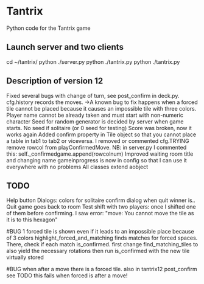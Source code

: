 # Tantrix
Python code for the Tantrix game

## Launch server and two clients
cd ~/tantrix/
python ./server.py
python ./tantrix.py
python ./tantrix.py

## Description of version 12
Fixed several bugs with change of turn, see post_confirm in deck.py. cfg.history records the moves.
->A known bug to fix happens when a forced tile cannot be placed because it causes an impossible tile with three colors. 
Player name cannot be already taken and must start with non-numeric character
Seed for random generator is decided by server when game starts. No seed if solitaire (or 0 seed for testing)
Score was broken, now it works again
Added confirm property in Tile object so that you cannot place a table in tab1 to tab2 or viceversa.
I removed or commented cfg.TRYING
remove rowcol from playConfirmedMove. NB: in server.py I commented this: self._confirmedgame.append(rowcolnum)
Improved waiting room title and changing name
gameinprogress is now in config so that I can use it everywhere with no problems
All classes extend aobject

## TODO
Help button
Dialogs: colors for solitaire
	confirm dialog when quit
	winner is..
Quit game goes back to room
Test shift with two players: once I shifted one of them before confirming. I saw error: "move: You cannot move the tile as it is to this hexagon"

#BUG
1 forced tile is shown even if it leads to an impossible place because of 3 colors
	highlight_forced_and_matching finds matches for forced spaces. There, check if each match is_confirmed.
	first change find_matching_tiles to also yield the necessary rotations
	then run is_confirmed with the new tile virtually stored

#BUG when after a move there is a forced tile. also in tantrix12
	post_confirm see 
		TODO this fails when forced is after a move!